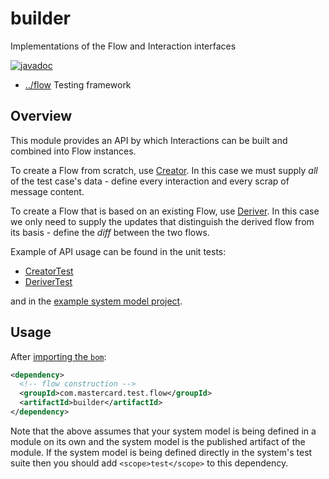 
<!-- title start -->

# builder

Implementations of the Flow and Interaction interfaces

[![javadoc](https://javadoc.io/badge2/com.mastercard.test.flow/builder/javadoc.svg)](https://javadoc.io/doc/com.mastercard.test.flow/builder)

 * [../flow](https://github.com/Mastercard/flow) Testing framework

<!-- title end -->

## Overview

This module provides an API by which Interactions can be built and combined into Flow instances.

To create a Flow from scratch, use [Creator][Creator].
In this case we must supply _all_ of the test case's data - define every interaction and every scrap of message content.

To create a Flow that is based on an existing Flow, use [Deriver][Deriver].
In this case we only need to supply the updates that distinguish the derived flow from its basis - define the _diff_ between the two flows.

Example of API usage can be found in the unit tests:
 * [CreatorTest][CreatorTest]
 * [DeriverTest][DeriverTest]

and in the [example system model project](../example/app-model).

<!-- code_link_start -->

[Creator]: src/main/java/com/mastercard/test/flow/builder/Creator.java
[Deriver]: src/main/java/com/mastercard/test/flow/builder/Deriver.java
[CreatorTest]: src/test/java/com/mastercard/test/flow/builder/CreatorTest.java
[DeriverTest]: src/test/java/com/mastercard/test/flow/builder/DeriverTest.java

<!-- code_link_end -->

## Usage

After [importing the `bom`](../bom):

```xml
<dependency>
  <!-- flow construction -->
  <groupId>com.mastercard.test.flow</groupId>
  <artifactId>builder</artifactId>
</dependency>
```

Note that the above assumes that your system model is being defined in a module on its own and the system model is the published artifact of the module.
If the system model is being defined directly in the system's test suite then you should add `<scope>test</scope>` to this dependency.
